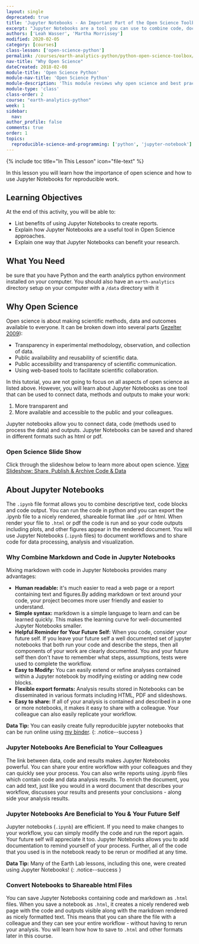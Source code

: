 ```yaml
---
layout: single
deprecated: true
title: 'Jupyter Notebooks - An Important Part of the Open Science Toolbox'
excerpt: "Jupyter Notebooks are a tool you can use to combine code, documentation and outputs in the same file. Learn how how to use Jupyter Notebooks for reproducible open science work."
authors: ['Leah Wasser', 'Martha Morrissey']
modified: 2020-02-05
category: [courses]
class-lesson: ['open-science-python']
permalink: /courses/earth-analytics-python/python-open-science-toolbox/jupyter-notebooks-for-open-science/
nav-title: "Why Open Science"
dateCreated: 2018-02-08
module-title: 'Open Science Python'
module-nav-title: 'Open Science Python'
module-description: 'This module reviews why open science and best practices in python.'
module-type: 'class'
class-order: 2
course: "earth-analytics-python"
week: 1
sidebar:
  nav:
author_profile: false
comments: true
order: 1
topics:
  reproducible-science-and-programming: ['python', 'jupyter-notebook']
---
```



{% include toc title="In This Lesson" icon="file-text" %}

In this lesson you will learn how the importance of open science and how to use Jupyter Notebooks for reproducible work.
<div class='notice--success' markdown="1">

## <i class="fa fa-graduation-cap" aria-hidden="true"></i> Learning Objectives

At the end of this activity, you will be able to:

 * List benefits of using Jupyter Notebooks to create reports. 
 * Explain how Jupyter Notebooks are a useful tool in Open Science approaches. 
 * Explain one way that Jupyter Notebooks can benefit your research. 
 
## <i class="fa fa-check-square-o fa-2" aria-hidden="true"></i> What You Need
 be sure that you have Python and  the earth analytics python environment installed on your computer.  You should also have an `earth-analytics` directory setup on your computer with a `/data` directory with it
 
</div>
 

## Why Open Science 
Open science is about making scientific methods, data and outcomes
available to everyone. It can be broken down into several parts <a href= "http://www.openscience.org/blog/?p=269" target = "_blank">Gezelter 2009</a>):

* Transparency in experimental methodology, observation, and collection of data.
* Public availability and reusability of scientific data.
* Public accessibility and transparency of scientific communication.
* Using web-based tools to facilitate scientific collaboration.

In this tutorial, you are not going to focus on all aspects of open science as listed above. However, you will learn about Jupyter Notebooks as one tool that can be used to connect data, methods and outputs to make your work:

1. More transparent and
2. More available and accessible to the public and your colleagues.

Jupyter notebooks allow you to connect data, code (methods used to process the data) and outputs. Jupyter Notebooks can be saved and shared in different formats such as html or pdf.


### Open Science Slide Show 

Click through the slideshow below to learn more about open science.
<a class="btn btn--success" href="{{ site.baseurl}}/slide-shows/share-publish-archive/" target= "_blank">
View Slideshow: Share, Publish & Archive Code & Data </a>


## About Jupyter Notebooks

The `.ipynb` file format allows you to combine descriptive text, code blocks and code output. You can run the code in python and you can export the .ipynb file to a nicely rendered, shareable format like `.pdf` or html. When render your file to `.html` or pdf the code is run and so your code outputs including plots, and other figures appear in the rendered document. You will use Jupyter Notebooks (`.ipynb` files) to document workflows and to share code for data processing, analysis and visualization.


### Why Combine Markdown and Code in Jupyter Notebooks

Mixing markdown with code in Jupyter Notebooks provides many advantages:

* **Human readable:** it's much easier to read a web page or a report containing text and figures.By adding markdown or text around your code, your project becomes more user friendly and easier to understand.
* **Simple syntax:** markdown is a simple language to learn and can be learned quickly. This makes the learning curve for well-documented Jupyter Notebooks smaller. 
* **Helpful Reminder for Your Future Self:** When you code, consider your future self. If you leave your future self a well documented set of jupyter notebooks that both run your code and describe the steps, then all components of your work are clearly documented. You and your future self then don't have to remember what steps, assumptions, tests were used to complete the workflow.
* **Easy to Modify:** You can easily extend or refine analyses contained within a Jupyter notebook by modifying existing or adding new code blocks.
* **Flexible export formats:** Analysis results stored in Notebooks can be disseminated in various formats including HTML, PDF and slideshows.
* **Easy to share:** If all of your analysis is contained and described in a one or more notebooks, it makes it easy to share with a colleague. Your colleague can also easily replicate your workflow.

<i class="fa fa-star"></i> **Data Tip:**
You can easily create fully reproducible jupyter notebooks that can be run online using <a href="https://mybinder.org/" target = "_blank">my binder</a>. 
{: .notice--success }

### Jupyter Notebooks Are Beneficial to Your Colleagues

The link between data, code and results makes Jupyter Notebooks powerful. You can share your entire workflow with your colleagues and they can quickly see your process. You can also write reports using .ipynb files which contain code and data analysis results. To enrich the document, you can add text, just like you would in a word document that describes your workflow, discusses your results and presents your conclusions - along side your analysis results.

### Jupyter Notebooks Are Beneficial to You & Your Future Self

Jupyter notebooks (`.ipynb`) are efficient. If you need to make changes to your workflow, you can simply modify the code and run the report again. Your future self will appreciate it too. Jupyter Notebooks allows you to add documentation to remind yourself of your process. Further, all of the code that you used is in the notebook ready to be rerun or modified at any time.

<i class="fa fa-star"></i> **Data Tip:**
Many of the Earth Lab lessons, including this one, were created using Jupyter Notebooks!
{: .notice--success }


### Convert Notebooks to Shareable html Files
You can save Jupyter Notebooks containing code and markdown as `.html` files. When you save a notebook as `.html`, it creates a nicely rendered web page with the code and outputs visible along with the markdown rendered as nicely formatted text. This means that you can share the file with a colleague and they can see your entire workflow - without having to rerun your analysis. You will learn how how to save to `.html` and other formats later in this course.

